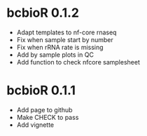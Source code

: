 # bcbioR 0.1.2

* Adapt templates to nf-core rnaseq
* Fix when sample start by number
* Fix when rRNA rate is missing
* Add by sample plots in QC
* Add function to check nfcore samplesheet

# bcbioR 0.1.1

* Add page to github
* Make CHECK to pass
* Add vignette
